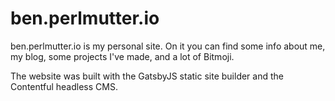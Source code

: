 # ben.perlmutter.io

ben.perlmutter.io is my personal site. On it you can find some info about me, my blog, some projects I've made, and a lot of Bitmoji. 

The website was built with the GatsbyJS static site builder and the Contentful headless CMS. 
